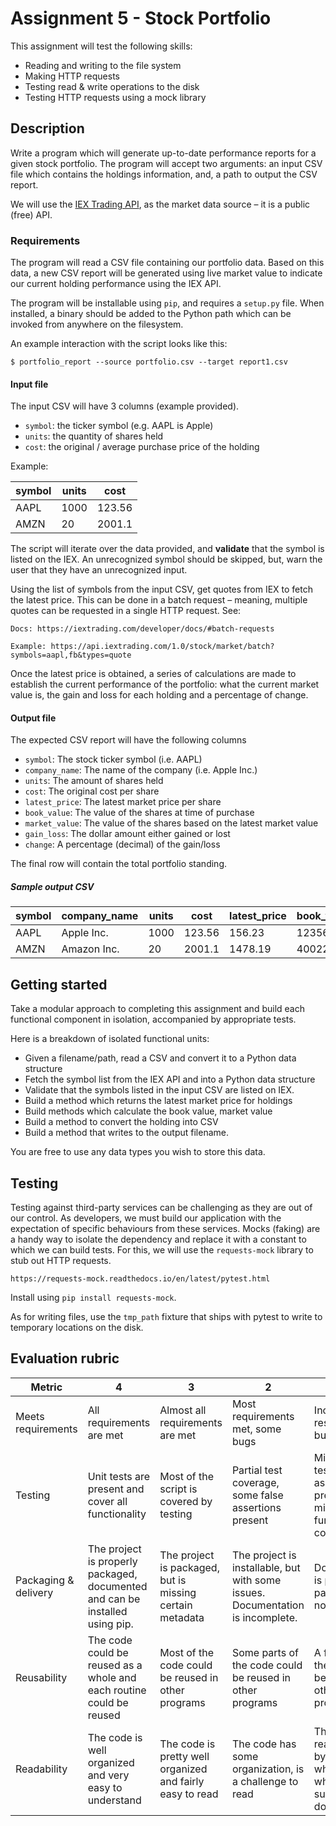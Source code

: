 # Assignment 5 - Stock Portfolio

This assignment will test the following skills:

- Reading and writing to the file system
- Making HTTP requests
- Testing read & write operations to the disk
- Testing HTTP requests using a mock library


## Description
Write a program which will generate up-to-date performance reports for a given
stock portfolio. The program will accept two arguments: an input CSV file which
contains the holdings information, and, a path to output the CSV report.

We will use the [IEX Trading API](https://iextrading.com/developer/docs/), as
the market data source – it is a public (free) API.


### Requirements
The program will read a CSV file containing our portfolio data. Based on this
data, a new CSV report will be generated using live market value to indicate
our current holding performance using the IEX API.

The program will be installable using `pip`, and requires a `setup.py`
file. When installed, a binary should be added to the Python path which can be
invoked from anywhere on the filesystem.

An example interaction with the script looks like this:

```
$ portfolio_report --source portfolio.csv --target report1.csv
```

#### Input file
The input CSV will have 3 columns (example provided).

- `symbol`: the ticker symbol (e.g. AAPL is Apple)
- `units`: the quantity of shares held
- `cost`: the original / average purchase price of the holding


Example:

symbol | units | cost
-------| ------|------
AAPL   | 1000  | 123.56
AMZN   |  20   | 2001.1


The script will iterate over the data provided, and **validate** that the
symbol is listed on the IEX. An unrecognized symbol should be skipped, but,
warn the user that they have an unrecognized input.


Using the list of symbols from the input CSV, get quotes from IEX to fetch the
latest price. This can be done in a batch request – meaning, multiple quotes
can be requested in a single HTTP request. See:

    Docs: https://iextrading.com/developer/docs/#batch-requests

    Example: https://api.iextrading.com/1.0/stock/market/batch?symbols=aapl,fb&types=quote

Once the latest price is obtained, a series of calculations are made to
establish the current performance of the portfolio: what the current market
value is, the gain and loss for each holding and a percentage of change.


#### Output file

The expected CSV report will have the following columns

* `symbol`: The stock ticker symbol (i.e. AAPL)
* `company_name`: The name of the company (i.e. Apple Inc.)
* `units`: The amount of shares held
* `cost`: The original cost per share
* `latest_price`: The latest market price per share
* `book_value`: The value of the shares at time of purchase
* `market_value`: The value of the shares based on the latest market value
* `gain_loss`: The dollar amount either gained or lost
* `change`: A percentage (decimal) of the gain/loss

The final row will contain the total portfolio standing.

##### Sample output CSV
symbol  |  company_name  | units | cost     |   latest_price | book_value  |   market_value | gain_loss |   change
------- | ---------------|-------|----------|----------------|-------------|----------------| ----------|----------
AAPL    |  Apple Inc.    | 1000  | 123.56   |   156.23       | 12356       |   15623        | 3267      |   0.264
AMZN    |  Amazon Inc.   | 20    | 2001.1   |   1478.19      | 40022       |   29563        | -10459    |   -0.261


## Getting started

Take a modular approach to completing this assignment and build each functional
component in isolation, accompanied by appropriate tests.

Here is a breakdown of isolated functional units:

- Given a filename/path, read a CSV and convert it to a Python data structure
- Fetch the symbol list from the IEX API and into a Python data structure
- Validate that the symbols listed in the input CSV are listed on IEX.
- Build a method which returns the latest market price for holdings
- Build methods which calculate the book value, market value
- Build a method to convert the holding into CSV
- Build a method that writes to the output filename.

You are free to use any data types you wish to store this data.


## Testing

Testing against third-party services can be challenging as they are out of our
control. As developers, we must build our application with the expectation of
specific behaviours from these services. Mocks (faking) are a handy way to
isolate the dependency and replace it with a constant to which we can build
tests. For this, we will use the `requests-mock` library to stub out
HTTP requests.

    https://requests-mock.readthedocs.io/en/latest/pytest.html

Install using `pip install requests-mock`.

As for writing files, use the `tmp_path` fixture that ships with pytest to
write to temporary locations on the disk.


## Evaluation rubric

| Metric | 4 | 3 | 2 | 1 | 0
| - | - | - | - | - | -
| Meets requirements | All requirements are met | Almost all requirements are met |  Most requirements met, some bugs | Incorrect results, several bugs | Program does not work
| Testing | Unit tests are present and cover all functionality | Most of the script is covered by testing | Partial test coverage, some false assertions present | Minimal testing, false assertions present, missing main functional coverage. | No meaningful tests exist
| Packaging & delivery | The project is properly packaged, documented and can be installed using pip. | The project is packaged, but is missing certain metadata |  The project is installable, but with some issues. Documentation is incomplete.| Documentation is partial, the package does not install | No packaging present, little or no documentation
| Reusability | The code could be reused as a whole and each routine could be reused | Most of the code could be reused in other programs | Some parts of the code could be reused in other programs | A few parts of the code could be reused in other programs | The code is not organized for reusability
| Readability | The code is well organized and very easy to understand | The code is pretty well organized and fairly easy to read | The code has some organization, is a challenge to read | The code is readable only by someone who knows what it is supposed to do | The code is poorly organized and very difficult to read
